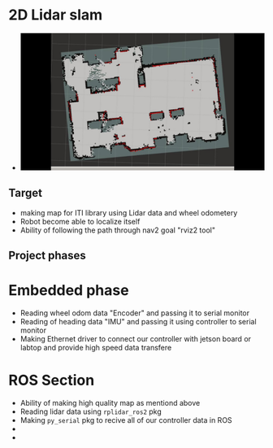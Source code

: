 # 2D Lidar slam 

- <img src="https://raw.githubusercontent.com/AlaaElnagar/ITI_SLAM/main/pic/slam.jpg" />

## Target 

- making map for ITI library using Lidar data and wheel odometery 
- Robot become able to localize itself 
- Ability of following the path through nav2 goal "rviz2 tool"


## Project phases  

# Embedded phase 

- Reading wheel odom data "Encoder" and passing it to serial monitor  
- Reading of heading data "IMU" and passing it using controller to serial monitor 
- Making Ethernet driver to connect our controller with jetson board or labtop and provide high speed data transfere 

# ROS Section 

- Ability of making high quality map as mentiond above 
- Reading lidar data using ```rplidar_ros2``` pkg
- Making ```py_serial``` pkg to recive all of our controller data in ROS 
-
-





